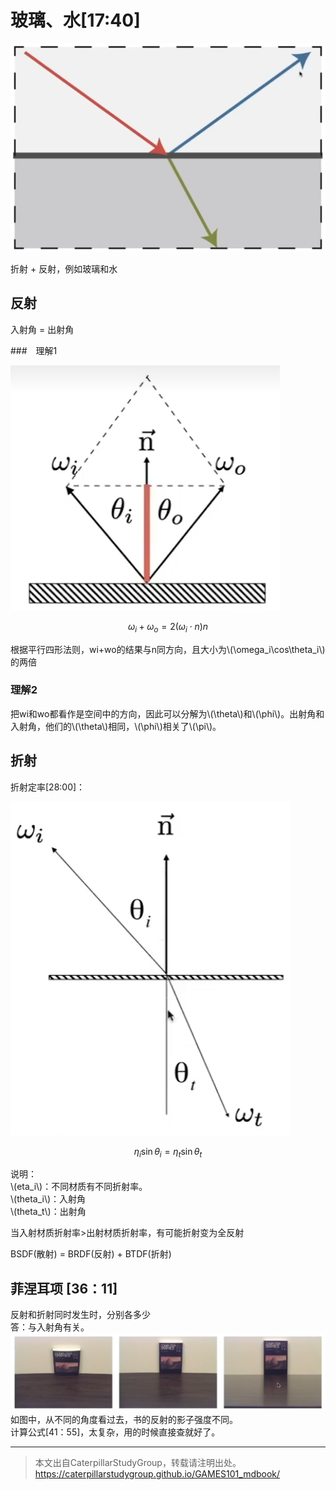 # 玻璃、水[17:40]

![](../assets/148.PNG)

折射 + 反射，例如玻璃和水

## 反射

入射角 = 出射角

###　理解1

![](../assets/149.PNG)

$$
\omega_i + \omega_o = 2(\omega_i \cdot n ) n
$$

根据平行四形法则，wi+wo的结果与n同方向，且大小为\\(\omega_i\cos\theta_i\\)的两倍

### 理解2

把wi和wo都看作是空间中的方向，因此可以分解为\\(\theta\\)和\\(\phi\\)。出射角和入射角，他们的\\(\theta\\)相同，\\(\phi\\)相关了\\(\pi\\)。  

## 折射

折射定率[28:00]：

![](../assets/150.PNG)

$$
\eta_i \sin \theta_i = \eta_t \sin \theta_t
$$

说明：  
\\(eta_i\\)：不同材质有不同折射率。  
\\(theta_i\\)：入射角  
\\(theta_t\\)：出射角  

当入射材质折射率>出射材质折射率，有可能折射变为全反射

BSDF(散射) = BRDF(反射) + BTDF(折射)

## 菲涅耳项 [36：11]

反射和折射同时发生时，分别各多少  
答：与入射角有关。
![](../assets/151.PNG)
如图中，从不同的角度看过去，书的反射的影子强度不同。  
计算公式[41：55]，太复杂，用的时候直接查就好了。  

------------------------------

> 本文出自CaterpillarStudyGroup，转载请注明出处。  
> https://caterpillarstudygroup.github.io/GAMES101_mdbook/